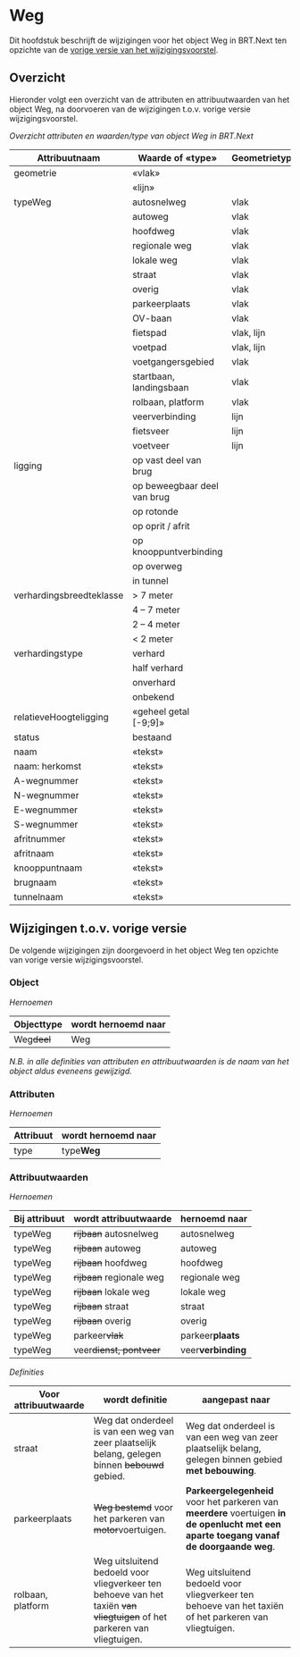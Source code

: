 Weg
=======

Dit hoofdstuk beschrijft de wijzigingen voor het object Weg in BRT.Next ten
opzichte van de [vorige versie van het 
wijzigingsvoorstel](https://docs.geostandaarden.nl/brtnext/cv-im-brtnext-20221104/#Wegdeel).

Overzicht
---------

Hieronder volgt een overzicht van de attributen en attribuutwaarden van het
object Weg, na doorvoeren van de wijzigingen t.o.v. vorige versie
wijzigingsvoorstel.

*Overzicht attributen en waarden/type van object Weg in BRT.Next*

| Attribuutnaam            | Waarde of «type»            | Geometrietype | Kardinaliteit |
|--------------------------|-----------------------------|---------------|---------------|
| geometrie                | «vlak»                      |               | 1 -1          |
|                          | «lijn»                      |               |               |
| typeWeg                  | autosnelweg                 | vlak          | 1..n          |
|                          | autoweg                     | vlak          |               |
|                          | hoofdweg                    | vlak          |               |
|                          | regionale weg               | vlak          |               |
|                          | lokale weg                  | vlak          |               |
|                          | straat                      | vlak          |               |
|                          | overig                      | vlak          |               |
|                          | parkeerplaats               | vlak          |               |
|                          | OV-baan                     | vlak          |               |
|                          | fietspad                    | vlak, lijn    |               |
|                          | voetpad                     | vlak, lijn    |               |
|                          | voetgangersgebied           | vlak          |               |
|                          | startbaan, landingsbaan     | vlak          |               |
|                          | rolbaan, platform           | vlak          |               |
|                          | veerverbinding              | lijn          |               |
|                          | fietsveer                   | lijn          |               |
|                          | voetveer                    | lijn          |               |
| ligging                  | op vast deel van brug       |               | 0..n          |
|                          | op beweegbaar deel van brug |               |               |
|                          | op rotonde                  |               |               |
|                          | op oprit / afrit            |               |               |
|                          | op knooppuntverbinding      |               |               |
|                          | op overweg                  |               |               |
|                          | in tunnel                   |               |               |
| verhardingsbreedteklasse | \> 7 meter                  |               |               |
|                          | 4 – 7 meter                 |               |               |
|                          | 2 – 4 meter                 |               |               |
|                          | \< 2 meter                  |               |               |
| verhardingstype          | verhard                     |               | 1-1           |
|                          | half verhard                |               |               |
|                          | onverhard                   |               |               |
|                          | onbekend                    |               |               |
| relatieveHoogteligging   | «geheel getal [-9;9]»       |               | 1-1           |
| status                   | bestaand                    |               | 1-1           |
| naam                     | «tekst»                     |               | 0..n          |
| naam: herkomst           | «tekst»                     |               | 0..n          |
| A-wegnummer              | «tekst»                     |               | 0..n          |
| N-wegnummer              | «tekst»                     |               | 0..n          |
| E-wegnummer              | «tekst»                     |               | 0..n          |
| S-wegnummer              | «tekst»                     |               | 0..n          |
| afritnummer              | «tekst»                     |               | 0..1          |
| afritnaam                | «tekst»                     |               | 0..1          |
| knooppuntnaam            | «tekst»                     |               | 0..1          |
| brugnaam                 | «tekst»                     |               | 0..1          |
| tunnelnaam               | «tekst»                     |               | 0..1          |

Wijzigingen t.o.v. vorige versie
--------------------------------

De volgende wijzigingen zijn doorgevoerd in het object Weg ten opzichte van
vorige versie wijzigingsvoorstel.

### Object

*Hernoemen*

| Objecttype    | wordt hernoemd naar |
|---------------|---------------------|
| Weg~~deel~~   | Weg     |

*N.B. in alle definities van attributen en attribuutwaarden is de naam van het object aldus eveneens gewijzigd.*

### Attributen

*Hernoemen*

| Attribuut     | wordt hernoemd naar |
|---------------|---------------------|
| type          | type**Weg**     |

### Attribuutwaarden

*Hernoemen*

|Bij attribuut | wordt attribuutwaarde    | hernoemd naar |
|--------------|--------------------------|---------------------|
| typeWeg  |~~rijbaan~~ autosnelweg   | autosnelweg         |
| typeWeg  |~~rijbaan~~ autoweg       | autoweg             |
| typeWeg  |~~rijbaan~~ hoofdweg      | hoofdweg            |
| typeWeg  |~~rijbaan~~ regionale weg | regionale weg       |
| typeWeg  |~~rijbaan~~ lokale weg    | lokale weg          |
| typeWeg  |~~rijbaan~~ straat        | straat              |
| typeWeg  |~~rijbaan~~ overig        | overig              |
| typeWeg  |parkeer~~vlak~~           | parkeer**plaats**   |
| typeWeg  |veer~~dienst, pontveer~~  | veer**verbinding**  |

*Definities*

| Voor attribuutwaarde | wordt definitie                                                                                                                   | aangepast naar                                                                                                                           |
|----------------------|-----------------------------------------------------------------------------------------------------------------------------------|------------------------------------------------------------------------------------------------------------------------------------------|
| straat               | Weg dat onderdeel is van een weg van zeer plaatselijk belang, gelegen binnen ~~bebouwd~~ gebied.                          | Weg dat onderdeel is van een weg van zeer plaatselijk belang, gelegen binnen gebied **met bebouwing**.                               |
| parkeerplaats        | ~~Weg bestemd~~ voor het parkeren van ~~motor~~voertuigen.                                                            | **Parkeergelegenheid** voor het parkeren van **meerdere** voertuigen **in de openlucht met een aparte toegang vanaf de doorgaande weg**. |
| rolbaan, platform    | Weg uitsluitend bedoeld voor vliegverkeer ten behoeve van het taxiën ~~van vliegtuigen~~ of het parkeren van vliegtuigen. | Weg uitsluitend bedoeld voor vliegverkeer ten behoeve van het taxiën of het parkeren van vliegtuigen.                                |
